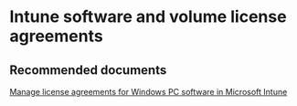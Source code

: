 <properties
	pageTitle="Software distribution - Software and volume license agreements"
	description="Software distribution - Software and volume license agreements"
	service="microsoft.intune"
	resource="intune"
	authors="mackie1604"
	displayOrder=""
	selfHelpType="generic"
	supportTopicIds="32435274"
	resourceTags=""
	productPesIds="15584"
	cloudEnvironments="public"
/>

# Intune software and volume license agreements

## **Recommended documents**

[Manage license agreements for Windows PC software in Microsoft Intune](https://docs.microsoft.com/intune/deploy-use/manage-license-agreements-for-windows-pc-software-in-microsoft-intune)<br>


